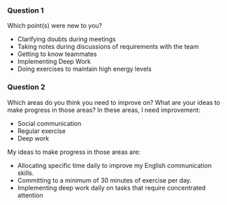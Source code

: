 ### Question 1
Which point(s) were new to you?
- Clarifying doubts during meetings
- Taking notes during discussions of requirements with the team
- Getting to know teammates
- Implementing Deep Work
- Doing exercises to maintain high energy levels

### Question 2
Which areas do you think you need to improve on? What are your ideas to make progress in those areas?
In these areas, I need improvement:
- Social communication
- Regular exercise
- Deep work

My ideas to make progress in those areas are:
- Allocating specific time daily to improve my English communication skills.
- Committing to a minimum of 30 minutes of exercise per day.
- Implementing deep work daily on tasks that require concentrated attention
